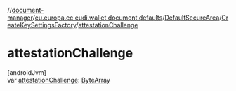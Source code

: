 //[document-manager](../../../../index.md)/[eu.europa.ec.eudi.wallet.document.defaults](../../index.md)/[DefaultSecureArea](../index.md)/[CreateKeySettingsFactory](index.md)/[attestationChallenge](attestation-challenge.md)

# attestationChallenge

[androidJvm]\
var [attestationChallenge](attestation-challenge.md): [ByteArray](https://kotlinlang.org/api/latest/jvm/stdlib/kotlin/-byte-array/index.html)
